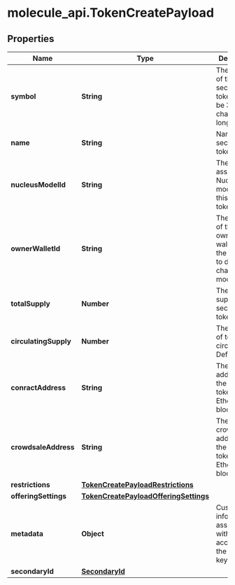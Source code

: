 # molecule_api.TokenCreatePayload

## Properties
Name | Type | Description | Notes
------------ | ------------- | ------------- | -------------
**symbol** | **String** | The symbol of the security token. Could be 3 or 4 characters long. | 
**name** | **String** | Name of the security token. | 
**nucleusModelId** | **String** | The id of the associated Nucleus model for this security token | 
**ownerWalletId** | **String** | The wallet id of the token owner. This wallet has the privileges to do on-chain modifications | 
**totalSupply** | **Number** | The total supply of the security token | 
**circulatingSupply** | **Number** | The amount of tokens in circulation. Defaults to 0 | [optional] 
**conractAddress** | **String** | The contract address of the security token on the Ethereum blockchain | [optional] 
**crowdsaleAddress** | **String** | The crowdsale address of the security token on the Ethereum blockchain | [optional] 
**restrictions** | [**TokenCreatePayloadRestrictions**](TokenCreatePayloadRestrictions.md) |  | [optional] 
**offeringSettings** | [**TokenCreatePayloadOfferingSettings**](TokenCreatePayloadOfferingSettings.md) |  | [optional] 
**metadata** | **Object** | Custom information associated with the account in the format key:value | [optional] 
**secondaryId** | [**SecondaryId**](SecondaryId.md) |  | [optional] 


